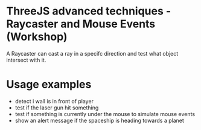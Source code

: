 # ThreeJS advanced techniques - Raycaster and Mouse Events (Workshop)

A Raycaster can cast a ray in a specifc direction and test what object intersect with it.

# Usage examples

- detect i wall is in front of player
- test if the laser gun hit something
- test if something is currently under the mouse to simulate mouse events
- show an alert message if the spaceship is heading towards a planet

